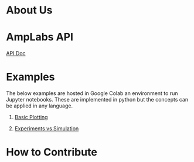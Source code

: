 # About Us


# AmpLabs API

[API Doc](http://amplabs.ai/api/)

# Examples

The below examples are hosted in Google Colab an environment to run Jupyter notebooks. These are implemented in python but the concepts can be applied in any language. 

1. [Basic Plotting](https://colab.research.google.com/drive/1W__QNY5ywQwl8D-j7uQC6i0AhaXMfjVR?usp=sharing)

2. [Experiments vs Simulation](https://colab.research.google.com/drive/1gSOjMaVLE24EBzHxe0wx6QP-9rSrWOPc?usp=sharing)

# How to Contribute

